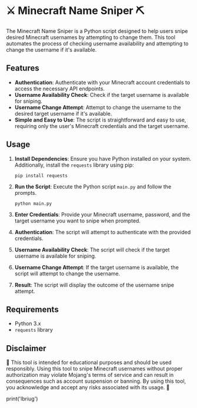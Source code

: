 # ⚔️ Minecraft Name Sniper ⛏️

The Minecraft Name Sniper is a Python script designed to help users snipe desired Minecraft usernames by attempting to change them. This tool automates the process of checking username availability and attempting to change the username if it's available.

## Features

- **Authentication**: Authenticate with your Minecraft account credentials to access the necessary API endpoints.
- **Username Availability Check**: Check if the target username is available for sniping.
- **Username Change Attempt**: Attempt to change the username to the desired target username if it's available.
- **Simple and Easy to Use**: The script is straightforward and easy to use, requiring only the user's Minecraft credentials and the target username.

## Usage

1. **Install Dependencies**: Ensure you have Python installed on your system. Additionally, install the `requests` library using pip:

    ```
    pip install requests
    ```

2. **Run the Script**: Execute the Python script `main.py` and follow the prompts.

    ```
    python main.py
    ```

3. **Enter Credentials**: Provide your Minecraft username, password, and the target username you want to snipe when prompted.

4. **Authentication**: The script will attempt to authenticate with the provided credentials.

5. **Username Availability Check**: The script will check if the target username is available for sniping.

6. **Username Change Attempt**: If the target username is available, the script will attempt to change the username.

7. **Result**: The script will display the outcome of the username snipe attempt.

## Requirements

- Python 3.x
- `requests` library

## Disclaimer

🚨 This tool is intended for educational purposes and should be used responsibly. Using this tool to snipe Minecraft usernames without proper authorization may violate Mojang's terms of service and can result in consequences such as account suspension or banning. By using this tool, you acknowledge and accept any risks associated with its usage. 🚨

print('lbriug')